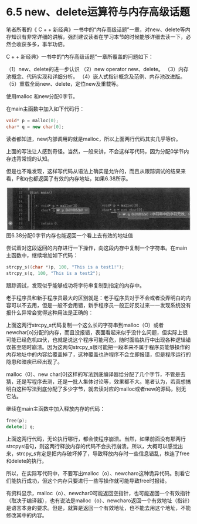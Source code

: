 # 6.5 new、delete运算符与内存高级话题  

笔者所著的《 $\mathrm{C++}$ 新经典》一书中的“内存高级话题”一章，对new、delete等内存知识有非常详细的讲解，强烈建议读者在学习本节的时候能够详细去读一下，必然会收获多多，事半功倍。  

$\mathrm{C++}$ 新经典》一书中的“内存高级话题”一章所覆盖的问题如下：  

（1）new、delete的进一步认识
（2）new operator new、delete。
（3）内存池概念、代码实现和详细分析。
（4）嵌人式指针概念及范例、内存池改进版。
（5）重载全局new、delete，定位new及重载等。

使用malloc 和new分配0字节。 

在main主函数中加入如下代码行： 

``` cpp
void* p = malloc(0);  
char* q = new char[0];
```

读者都知道，new内部调用的就是malloc，所以上面两行代码其实几乎等价。  

上面的写法让人感到奇怪。当然，一般来讲，不会这样写代码，因为分配0学节内存违背常规的认知。  

但是也不难发现，这样写代码从语法上确实是允许的，而且从跟踪调试的结果来看，P和q也都返回了有效的内存地址，如果6.38所示。  

![](images/091181becbfc4250c18452226feb1fddec5b53fa81fec76f569af002ba2e4996.jpg)  
图6.38分配0字节内存也能返回一个看上去有效的地址值  

尝试着对这段返回的内存进行一下操作，向这段内存中复制一个字符串。在main主函数中，继续增加如下代码：  

``` cpp
strcpy_s((char *)p, 100, "This is a test1!");  
strcpy_s(q, 100, "This is a test2");
```

跟踪调试，发现似乎能够成功将字符串复制到指定的内存中。  

老手程序员和新手程序员最大的区别就是：老手程序员对于不会或者没弄明白的内容可以不去用，但是一般不会用错，新手程序员一般正好反过来一一发现系统没有报什么异常会觉得这种用法是正确的：  

上面这两行strcpy_s代码复制一个这么长的字符串到malloc（O）或者newchar[o]分配的内存，而且没报错，表面看起来似乎没什么问题，但实际上很可能已经危机四伏，也就是说这个程序可能可危，随时面临执行中出现各种逻辑错误甚至随时崩溃。因为这两句strcpy_s很可能把一段本来不属于程序员能够操作的内存地址中的内容给覆盖掉了，这种覆盖也许程序不会立即报错，但是程序运行的隐患和暗疾已经出现了。  

malloc（0）、new char[0]这样的写法到底编译器给分配了几个字节，不管是去猜，还是写程序去测，还是一批人集体讨论等，效果都不大。笔者认为，若真想搞明白这种写法到底分配了多少字节，就去读对应的malloc或者new的源码，别无它法。

继续在main主函数中加入释放内存的代码：  

``` cpp
free(p);  
delete[] q;
```

上面这两行代码，无论执行哪行，都会使程序崩溃。当然，如果前面没有那两行strcpys语句，则这两行释放内存的代码不会执行崩溃。所以，大概可以感觉出来，strcpy_s肯定是把内存破坏掉了，导致释放内存时一些信息错乱，株连了free和delete的执行。  

所以，在实际写代码中，不要写出malloc（o）、newcharo这种诡异代码。别看它们能执行成功，但这个内存只要进行一些写操作就可能导致free时报错。  

有资料显示，malloc（o）、newchar0可能返回空指针，也可能返回一个有效指针（取决于编译器），也有说法是malloc（o）、newcharo返回一个有效地址（指针）是语言本身的要求。但是，就算是返回一个有效地址，也不能去用这个地址，不能修改其中的内容。